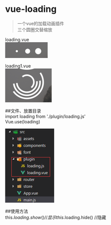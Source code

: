 # vue-loading

> 一个vue的加载动画插件  
> 三个圆圈交替缩放

loading.vue  
![](./123.png '效果图')   

loading1.vue  
![](./1234.png '')

##文件、放置目录  
		import loading from './plugin/loading.js'  
		Vue.use(loading)

![](./file.png '文件存放路径') 

##使用方法  
	this.$loading.show()  //显示  
	this.$loading.hide()  //隐藏


